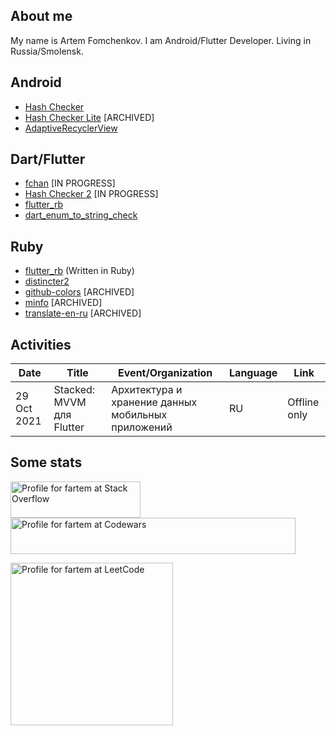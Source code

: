 ## About me

My name is Artem Fomchenkov. I am Android/Flutter Developer. Living in Russia/Smolensk.

## Android

- [Hash Checker](https://github.com/hash-checker/hash-checker)
- [Hash Checker Lite](https://github.com/hash-checker/hash-checker-lite) [ARCHIVED]
- [AdaptiveRecyclerView](https://github.com/fartem/adaptive-recycler-view)

## Dart/Flutter

- [fchan](https://github.com/fartem/fchan) [IN PROGRESS]
- [Hash Checker 2](https://github.com/hash-checker/hash-checker-2) [IN PROGRESS]
- [flutter_rb](https://github.com/flutter-rb/flutter-rb)
- [dart_enum_to_string_check](https://github.com/dart-common-toolkit/dart-enum-to-string-check)

## Ruby

- [flutter_rb](https://github.com/flutter-rb/flutter-rb) (Written in Ruby)
- [distincter2](https://github.com/fartem/distincter2)
- [github-colors](https://github.com/fartem/github-colors) [ARCHIVED]
- [minfo](https://github.com/fartem/minfo) [ARCHIVED]
- [translate-en-ru](https://github.com/fartem/translate-en-ru) [ARCHIVED]

## Activities

| Date        | Title                     | Event/Organization                                 | Language | Link         |
|-------------|---------------------------|----------------------------------------------------|----------|--------------|
| 29 Oct 2021 | Stacked: MVVM для Flutter | Архитектура и хранение данных мобильных приложений | RU       | Offline only |

## Some stats

<a href="https://stackoverflow.com/users/10684765/fartem"><img src="https://stackoverflow.com/users/flair/10684765.png" width="208" height="58" alt="Profile for fartem at Stack Overflow"></a>
<a href="https://www.codewars.com/users/fartem/"><img src="https://www.codewars.com/users/fartem/badges/large" width="456" height="58" alt="Profile for fartem at Codewars"></a>
<div>
<a href="https://leetcode.com/fartem"><img src="https://leetcard.jacoblin.cool/fartem?ext=light" height="260" alt="Profile for fartem at LeetCode"></a>
</div>
